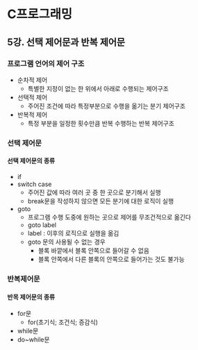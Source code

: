 # C프로그래밍

## 5강. 선택 제어문과 반복 제어문

### 프로그램 언어의 제어 구조

- 순차적 제어
  - 특별한 지정이 없는 한 위에서 아래로 수행되는 제어구조
- 선택적 제어
  - 주어진 조건에 따라 특정부분으로 수행을 옮기는 분기 제어구조
- 반복적 제어
  - 특정 부분을 일정한 횟수만큼 반복 수행하는 반복 제어구조

### 선택 제어문

#### 선택 제어문의 종류

- if
- switch case
  - 주어진 값에 따라 여러 곳 중 한 곳으로 분기해서 실행
  - break문을 작성하지 않으면 모든 분기에 대한 로직이 실행
- goto
  - 프로그램 수행 도중에 원하는 곳으로 제어를 무조건적으로 옮긴다
  - goto label
  - label : 이후의 로직으로 실행을 옮김
  - goto 문의 사용될 수 없는 경우
    - 블록 바깥에서 블록 안쪽으로 들어갈 수 없음
    - 블록 안쪽에서 다른 블록의 안쪽으로 들어가는 것도 불가능

### 반복제어문

#### 반목 제어문의 종류

- for문
  - for(초기식; 조건식; 증감식)
- while문
- do~while문
